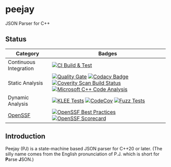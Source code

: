 # peejay
JSON Parser for C++

## Status

| Category | Badges |
| --- | --- |
| Continuous Integration | [![CI Build & Test](https://github.com/paulhuggett/peejay/actions/workflows/ci.yaml/badge.svg)](https://github.com/paulhuggett/peejay/actions/workflows/ci.yaml) |
| Static Analysis | [![Quality Gate](https://sonarcloud.io/api/project_badges/measure?project=paulhuggett_peejay&metric=alert_status)](https://sonarcloud.io/summary/new_code?id=paulhuggett_peejay) [![Codacy Badge](https://app.codacy.com/project/badge/Grade/a37157bbd85c440daadd8039cda137b2)](https://app.codacy.com/gh/paulhuggett/peejay/dashboard) [![Coverity Scan Build Status](https://img.shields.io/coverity/scan/28476.svg)](https://scan.coverity.com/projects/paulhuggett-peejay) [![Microsoft C++ Code Analysis](https://github.com/paulhuggett/peejay/actions/workflows/msvc.yaml/badge.svg)](https://github.com/paulhuggett/peejay/actions/workflows/msvc.yaml)
| Dynamic Analysis | [![KLEE Tests](https://github.com/paulhuggett/peejay/actions/workflows/klee.yaml/badge.svg)](https://github.com/paulhuggett/peejay/actions/workflows/klee.yaml) [![CodeCov](https://codecov.io/github/paulhuggett/peejay/graph/badge.svg?token=BSNN6OFIJU)](https://codecov.io/github/paulhuggett/peejay) [![Fuzz Tests](https://github.com/paulhuggett/peejay/actions/workflows/fuzztest.yaml/badge.svg)](https://github.com/paulhuggett/peejay/actions/workflows/fuzztest.yaml) |
| [OpenSSF](https://openssf.org) | [![OpenSSF Best Practices](https://www.bestpractices.dev/projects/8006/badge)](https://www.bestpractices.dev/projects/8006) [![OpenSSF Scorecard](https://api.securityscorecards.dev/projects/github.com/paulhuggett/peejay/badge)](https://securityscorecards.dev/viewer/?uri=github.com/paulhuggett/peejay) |

## Introduction

Peejay (PJ) is a state-machine based JSON parser for C++20 or later. (The silly name comes from the English pronunciation of P.J. which is short for **P**arse **J**SON.)
